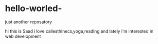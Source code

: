 # hello-worled-
just another reposatory 

hi this is Saad i love callesthinecs,yoga,reading and lately i'm interested in web development
